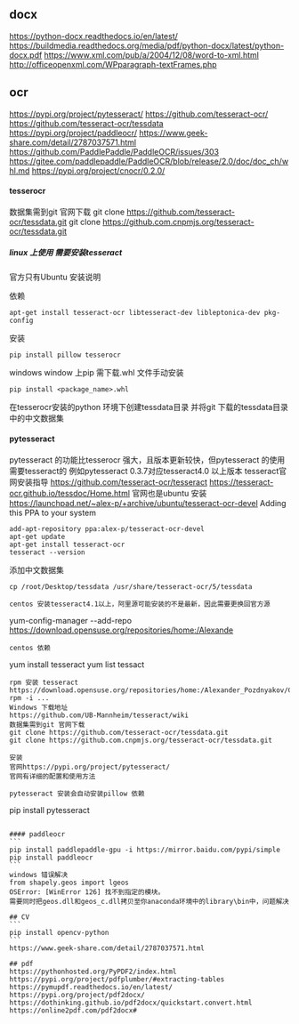 ## docx
https://python-docx.readthedocs.io/en/latest/
https://buildmedia.readthedocs.org/media/pdf/python-docx/latest/python-docx.pdf
https://www.xml.com/pub/a/2004/12/08/word-to-xml.html
http://officeopenxml.com/WPparagraph-textFrames.php

## ocr 
https://pypi.org/project/pytesseract/
https://github.com/tesseract-ocr/
https://github.com/tesseract-ocr/tessdata
https://pypi.org/project/paddleocr/
https://www.geek-share.com/detail/2787037571.html
https://github.com/PaddlePaddle/PaddleOCR/issues/303
https://gitee.com/paddlepaddle/PaddleOCR/blob/release/2.0/doc/doc_ch/whl.md
https://pypi.org/project/cnocr/0.2.0/


#### tesserocr 

数据集需到git 官网下载
git clone https://github.com/tesseract-ocr/tessdata.git
git clone https://github.com.cnpmjs.org/tesseract-ocr/tessdata.git

##### linux 上使用 需要安装tesseract
官方只有Ubuntu 安装说明

依赖
```
apt-get install tesseract-ocr libtesseract-dev libleptonica-dev pkg-config
````
安装
```
pip install pillow tesserocr
```

windows
window 上pip 需下载.whl 文件手动安装
```
pip install <package_name>.whl
```
在tesserocr安装的python 环境下创建tessdata目录 并将git 下载的tessdata目录中的中文数据集

#### pytesseract 
pytesseract 的功能比tesserocr 强大，且版本更新较快，但pytesseract 的使用需要tesseract的
例如pytesseract 0.3.7对应tesseract4.0 以上版本
tesseract官网安装指导
https://github.com/tesseract-ocr/tesseract
https://tesseract-ocr.github.io/tessdoc/Home.html
官网也是ubuntu 安装
https://launchpad.net/~alex-p/+archive/ubuntu/tesseract-ocr-devel
Adding this PPA to your system
```
add-apt-repository ppa:alex-p/tesseract-ocr-devel
apt-get update
apt-get install tesseract-ocr
tesseract --version
```
添加中文数据集
```
cp /root/Desktop/tessdata /usr/share/tesseract-ocr/5/tessdata

centos 安装tesseract4.1以上，阿里源可能安装的不是最新，因此需要更换回官方源
```
yum-config-manager --add-repo https://download.opensuse.org/repositories/home:/Alexande
```
centos 依赖
```
yum install tesseract
yum list tessact 
```
rpm 安装 tesseract
https://download.opensuse.org/repositories/home:/Alexander_Pozdnyakov/CentOS_7/x86_64/
rpm -i ...
Windows 下载地址
https://github.com/UB-Mannheim/tesseract/wiki
数据集需到git 官网下载
git clone https://github.com/tesseract-ocr/tessdata.git
git clone https://github.com.cnpmjs.org/tesseract-ocr/tessdata.git

安装
官网https://pypi.org/project/pytesseract/
官网有详细的配置和使用方法

pytesseract 安装会自动安装pillow 依赖
```
pip install pytesseract
````

#### paddleocr
```
pip install paddlepaddle-gpu -i https://mirror.baidu.com/pypi/simple
pip install paddleocr
```
windows 错误解决
from shapely.geos import lgeos
OSError: [WinError 126] 找不到指定的模块。
需要同时把geos.dll和geos_c.dll拷贝至你anaconda环境中的library\bin中，问题解决

## CV
```
pip install opencv-python
```
https://www.geek-share.com/detail/2787037571.html

## pdf
https://pythonhosted.org/PyPDF2/index.html
https://pypi.org/project/pdfplumber/#extracting-tables
https://pymupdf.readthedocs.io/en/latest/
https://pypi.org/project/pdf2docx/
https://dothinking.github.io/pdf2docx/quickstart.convert.html
https://online2pdf.com/pdf2docx#
